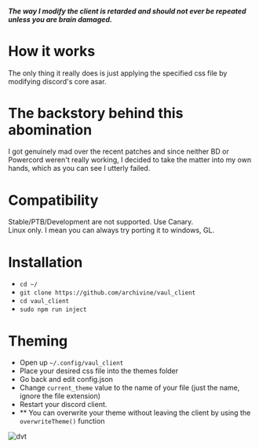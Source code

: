 ##### The way I modify the client is retarded and should not ever be repeated unless you are brain damaged.

# How it works

The only thing it really does is just applying the specified css file by modifying discord's core asar.  <br>

# The backstory behind this abomination <br>
I got genuinely mad over the recent patches and since neither BD or Powercord weren't really working, I decided to take the matter into my own hands, which as you can see I utterly failed.

# Compatibility  <br>
Stable/PTB/Development are not supported. Use Canary.  
Linux only.
I mean you can always try porting it to windows, GL.

# Installation <br>
* `cd ~/`
* `git clone https://github.com/archivine/vaul_client`
* `cd vaul_client`
* `sudo npm run inject`  

# Theming  <br>
* Open up `~/.config/vaul_client`
* Place your desired css file into the themes folder
* Go back and edit config.json
* Change `current_theme` value to the name of your file (just the name, ignore the file extension)
* Restart your discord client.
* ** You can overwrite your theme without leaving the client by using the `overwriteTheme()` function
<img alt="dvt" src="https://files.hyper.pics/hyper/GNlF7KAIRu.png">


